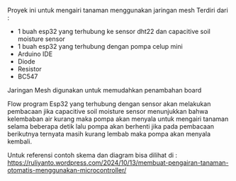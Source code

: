 Proyek ini untuk mengairi tanaman menggunakan jaringan mesh
Terdiri dari :
- 1 buah esp32 yang terhubung ke sensor dht22 dan capacitive soil moisture sensor
- 1 buah esp32 yang terhubung dengan pompa celup mini
- Arduino IDE
- Diode
- Resistor
- BC547

Jaringan Mesh digunakan untuk memudahkan penambahan board

Flow program
Esp32 yang terhubung dengan sensor akan melakukan pembacaan
jika capacitive soil moisture sensor menunjukkan bahwa kelembaban air kurang
maka pompa akan menyala untuk mengairi tanaman selama beberapa detik lalu pompa akan berhenti
jika pada pembacaan berikutnya ternyata masih kurang lembab maka pompa akan menyala kembali.

Untuk referensi contoh skema dan diagram bisa dilihat di :
https://ruliyanto.wordpress.com/2024/10/13/membuat-pengairan-tanaman-otomatis-menggunakan-microcontroller/
